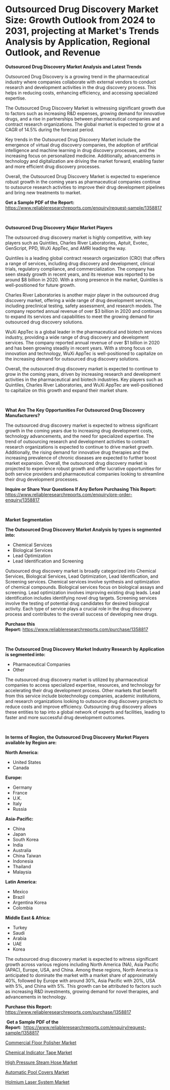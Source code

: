 <p><h1>Outsourced Drug Discovery Market Size: Growth Outlook from 2024 to 2031, projecting at Market's Trends Analysis by Application, Regional Outlook, and Revenue</h1></p><p><strong>Outsourced Drug Discovery Market Analysis and Latest Trends</strong></p>
<p><p>Outsourced Drug Discovery is a growing trend in the pharmaceutical industry where companies collaborate with external vendors to conduct research and development activities in the drug discovery process. This helps in reducing costs, enhancing efficiency, and accessing specialized expertise.</p><p>The Outsourced Drug Discovery Market is witnessing significant growth due to factors such as increasing R&D expenses, growing demand for innovative drugs, and a rise in partnerships between pharmaceutical companies and contract research organizations. The global market is expected to grow at a CAGR of 14.5% during the forecast period.</p><p>Key trends in the Outsourced Drug Discovery Market include the emergence of virtual drug discovery companies, the adoption of artificial intelligence and machine learning in drug discovery processes, and the increasing focus on personalized medicine. Additionally, advancements in technology and digitalization are driving the market forward, enabling faster and more efficient drug discovery processes.</p><p>Overall, the Outsourced Drug Discovery Market is expected to experience robust growth in the coming years as pharmaceutical companies continue to outsource research activities to improve their drug development pipelines and bring new treatments to market.</p></p>
<p><strong>Get a Sample PDF of the Report:&nbsp;</strong> <a href="https://www.reliableresearchreports.com/enquiry/request-sample/1358817">https://www.reliableresearchreports.com/enquiry/request-sample/1358817</a></p>
<p>&nbsp;</p>
<p><strong>Outsourced Drug Discovery Major Market Players</strong></p>
<p><p>The outsourced drug discovery market is highly competitive, with key players such as Quintiles, Charles River Laboratories, Aptuit, Evotec, GenScript, PPD, WuXi AppTec, and AMRI leading the way. </p><p>Quintiles is a leading global contract research organization (CRO) that offers a range of services, including drug discovery and development, clinical trials, regulatory compliance, and commercialization. The company has seen steady growth in recent years, and its revenue was reported to be around $8 billion in 2020. With a strong presence in the market, Quintiles is well-positioned for future growth.</p><p>Charles River Laboratories is another major player in the outsourced drug discovery market, offering a wide range of drug development services, including preclinical testing, safety assessment, and research models. The company reported annual revenue of over $3 billion in 2020 and continues to expand its services and capabilities to meet the growing demand for outsourced drug discovery solutions.</p><p>WuXi AppTec is a global leader in the pharmaceutical and biotech services industry, providing a wide range of drug discovery and development services. The company reported annual revenue of over $1 billion in 2020 and has been growing steadily in recent years. With a strong focus on innovation and technology, WuXi AppTec is well-positioned to capitalize on the increasing demand for outsourced drug discovery solutions.</p><p>Overall, the outsourced drug discovery market is expected to continue to grow in the coming years, driven by increasing research and development activities in the pharmaceutical and biotech industries. Key players such as Quintiles, Charles River Laboratories, and WuXi AppTec are well-positioned to capitalize on this growth and expand their market share.</p></p>
<p>&nbsp;</p>
<p><strong>What Are The Key Opportunities For Outsourced Drug Discovery Manufacturers?</strong></p>
<p><p>The outsourced drug discovery market is expected to witness significant growth in the coming years due to increasing drug development costs, technology advancements, and the need for specialized expertise. The trend of outsourcing research and development activities to contract research organizations is expected to continue to drive market growth. Additionally, the rising demand for innovative drug therapies and the increasing prevalence of chronic diseases are expected to further boost market expansion. Overall, the outsourced drug discovery market is projected to experience robust growth and offer lucrative opportunities for both service providers and pharmaceutical companies looking to streamline their drug development processes.</p></p>
<p><strong>Inquire or Share Your Questions If Any Before Purchasing This Report:</strong> <a href="https://www.reliableresearchreports.com/enquiry/pre-order-enquiry/1358817">https://www.reliableresearchreports.com/enquiry/pre-order-enquiry/1358817</a></p>
<p>&nbsp;</p>
<p><strong>Market Segmentation</strong></p>
<p><strong>The Outsourced Drug Discovery Market Analysis by types is segmented into:</strong></p>
<p><ul><li>Chemical Services</li><li>Biological Services</li><li>Lead Optimization</li><li>Lead Identification and Screening</li></ul></p>
<p><p>Outsourced drug discovery market is broadly categorized into Chemical Services, Biological Services, Lead Optimization, Lead Identification, and Screening services. Chemical services involve synthesis and optimization of chemical compounds. Biological services focus on biological assays and screening. Lead optimization involves improving existing drug leads. Lead identification includes identifying novel drug targets. Screening services involve the testing of potential drug candidates for desired biological activity. Each type of service plays a crucial role in the drug discovery process and contributes to the overall success of developing new drugs.</p></p>
<p><strong>Purchase this Report:&nbsp;</strong><a href="https://www.reliableresearchreports.com/purchase/1358817">https://www.reliableresearchreports.com/purchase/1358817</a></p>
<p>&nbsp;</p>
<p><strong>The Outsourced Drug Discovery Market Industry Research by Application is segmented into:</strong></p>
<p><ul><li>Pharmaceutical Companies</li><li>Other</li></ul></p>
<p><p>The outsourced drug discovery market is utilized by pharmaceutical companies to access specialized expertise, resources, and technology for accelerating their drug development process. Other markets that benefit from this service include biotechnology companies, academic institutions, and research organizations looking to outsource drug discovery projects to reduce costs and improve efficiency. Outsourcing drug discovery allows these entities to tap into a global network of experts and facilities, leading to faster and more successful drug development outcomes.</p></p>
<p>&nbsp;</p>
<p><strong>In terms of Region, the Outsourced Drug Discovery Market Players available by Region are:</strong></p>
<p>
    <p> <strong> North America: </strong>
        <ul>
            <li>United States</li>
            <li>Canada</li>
        </ul>
        </p> 
    <p> <strong> Europe: </strong>
        <ul>
            <li>Germany</li>
            <li>France</li>
            <li>U.K.</li>
            <li>Italy</li>
            <li>Russia</li>
        </ul>
        </p> 
    <p> <strong> Asia-Pacific: </strong>
        <ul>
            <li>China</li>
            <li>Japan</li>
            <li>South Korea</li>
            <li>India</li>
            <li>Australia</li>
            <li>China Taiwan</li>
            <li>Indonesia</li>
            <li>Thailand</li>
            <li>Malaysia</li>
        </ul>
        </p> 
    <p> <strong> Latin America: </strong>
        <ul>
            <li>Mexico</li>
            <li>Brazil</li>
            <li>Argentina Korea</li>
            <li>Colombia</li>
        </ul>
        </p> 
    <p> <strong> Middle East & Africa: </strong>
        <ul>
            <li>Turkey</li>
            <li>Saudi</li>
            <li>Arabia</li>
            <li>UAE</li>
            <li>Korea</li>
        </ul>
    </p>
    </p>
<p><p>The outsourced drug discovery market is expected to witness significant growth across various regions including North America (NA), Asia Pacific (APAC), Europe, USA, and China. Among these regions, North America is anticipated to dominate the market with a market share of approximately 40%, followed by Europe with around 30%, Asia Pacific with 20%, USA with 5%, and China with 5%. This growth can be attributed to factors such as increasing R&D investments, growing demand for novel therapies, and advancements in technology.</p></p>
<p><strong>Purchase this Report: </strong><a href="https://www.reliableresearchreports.com/purchase/1358817">https://www.reliableresearchreports.com/purchase/1358817</a></p>
<p>&nbsp;<strong>Get a Sample PDF of the Report:&nbsp;&nbsp;</strong><a href="https://www.reliableresearchreports.com/enquiry/request-sample/1358817">https://www.reliableresearchreports.com/enquiry/request-sample/1358817</a></p>
<p><strong></strong></p>
<p><p><a href="https://medium.com/@markuspagac2023/commercial-floor-polisher-market-trends-forecast-and-competitive-analysis-to-2031-5dc7641afdb4">Commercial Floor Polisher Market</a></p><p><a href="https://issuu.com/reportprime-2/docs/chemical-indicator-tape-market-size-2030.pptx">Chemical Indicator Tape Market</a></p><p><a href="https://medium.com/@eltaroberts14/high-pressure-steam-hose-market-exploring-market-share-market-trends-and-future-growth-f386ce6cde6c">High Pressure Steam Hose Market</a></p><p><a href="https://medium.com/@markuspagac2023/automatic-pool-covers-market-size-and-market-trends-complete-industry-overview-2024-to-2031-aaa0ec0aec23">Automatic Pool Covers Market</a></p><p><a href="https://issuu.com/reportprime-2/docs/holmium-laser-system-market-size-2030.pptx">Holmium Laser System Market</a></p></p>
